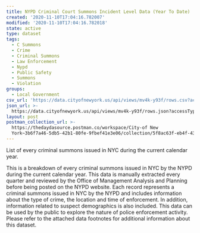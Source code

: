 ```yaml
---
title: NYPD Criminal Court Summons Incident Level Data (Year To Date)
created: '2020-11-10T17:04:16.782007'
modified: '2020-11-10T17:04:16.782018'
state: active
type: dataset
tags:
  - C Summons
  - Crime
  - Criminal Summons
  - Law Enforcement
  - Nypd
  - Public Safety
  - Summons
  - Violation
groups:
  - Local Government
csv_url: 'https://data.cityofnewyork.us/api/views/mv4k-y93f/rows.csv?accessType=DOWNLOAD'
json_url: >-
  https://data.cityofnewyork.us/api/views/mv4k-y93f/rows.json?accessType=DOWNLOAD
layout: post
postman_collection_url: >-
  https://thedaydasource.postman.co/workspace/City-of New
  York~3b6f7a46-5db5-42b1-80fe-9fbef41e3e06/collection/5f8ac63f-eb4f-4316-b247-c0c6bc1f12dc
---
```

List of every criminal summons issued in NYC during the current calendar year.

This is a breakdown of every criminal summons issued in NYC by the NYPD during the current calendar year. This data is manually extracted every quarter and reviewed by the Office of Management Analysis and Planning before being posted on the NYPD website. Each record represents a criminal summons issued in NYC by the NYPD and includes information about the type of crime, the location and time of enforcement. In addition, information related to suspect demographics is also included. This data can be used by the public to explore the nature of police enforcement activity. Please refer to the attached data footnotes for additional information about this dataset.
